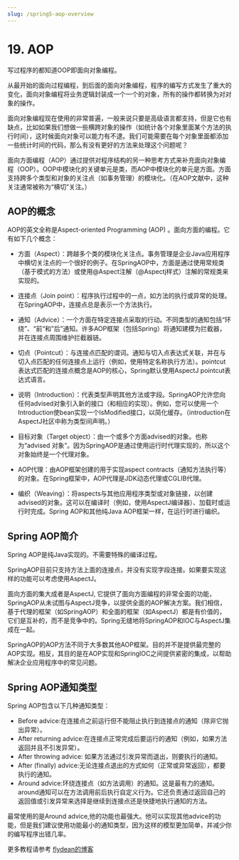 ```yaml
---
slug: /spring5-aop-overview
---
```


# 19. AOP

写过程序的都知道OOP即面向对象编程。

从最开始的面向过程编程，到后面的面向对象编程，程序的编写方式发生了重大的变化，面向对象编程将业务逻辑封装成一个一个的对象，所有的操作都转换为对对象的操作。

面向对象编程现在使用的非常普遍，一般来说只要是高级语言都支持，但是它也有缺点，比如如果我们想做一些横跨对象的操作（如统计各个对象里面某个方法的执行时间），这时候面向对象可以能力有不逮。我们可能需要在每个对象里面都添加一些统计时间的代码，那么有没有更好的方法来处理这个问题呢？ 

面向方面编程（AOP）通过提供对程序结构的另一种思考方式来补充面向对象编程（OOP）。OOP中模块化的关键单元是类，而AOP中模块化的单元是方面。方面支持跨多个类型和对象的关注点（如事务管理）的模块化。（在AOP文献中，这种关注通常被称为“横切”关注。）

## AOP的概念

AOP的英文全称是Aspect-oriented Programming (AOP) 。面向方面的编程。它有如下几个概念：

* 方面（Aspect）：跨越多个类的模块化关注点。事务管理是企业Java应用程序中横切关注点的一个很好的例子。在SpringAOP中，方面是通过使用常规类（基于模式的方法）或使用@Aspect注解（@Aspectj样式）注解的常规类来实现的。

* 连接点（Join point）：程序执行过程中的一点，如方法的执行或异常的处理。在SpringAOP中，连接点总是表示一个方法执行。

* 通知（Advice）：一个方面在特定连接点采取的行动。不同类型的通知包括“环绕”、“前“和”后”通知。许多AOP框架（包括Spring）将通知建模为拦截器，并在连接点周围维护拦截器链。
  
* 切点（Pointcut）：与连接点匹配的谓词。通知与切入点表达式关联，并在与切入点匹配的任何连接点上运行（例如，使用特定名称执行方法）。pointcut表达式匹配的连接点概念是AOP的核心，Spring默认使用AspectJ pointcut表达式语言。
 
* 说明（Introduction）：代表类型声明其他方法或字段。SpringAOP允许您向任何advised对象引入新的接口（和相应的实现）。例如，您可以使用一个Introduction使bean实现一个IsModified接口，以简化缓存。（introduction在AspectJ社区中称为类型间声明。）
  
* 目标对象（Target object）：由一个或多个方面advised的对象。也称为“advised 对象”。因为SpringAOP是通过使用运行时代理实现的，所以这个对象始终是一个代理对象。
  
* AOP代理：由AOP框架创建的用于实现aspect contracts（通知方法执行等）的对象。在Spring框架中，AOP代理是JDK动态代理或CGLIB代理。
  
* 编织（Weaving）：将aspects与其他应用程序类型或对象链接，以创建advised的对象。这可以在编译时（例如，使用AspectJ编译器）、加载时或运行时完成。Spring AOP和其他纯Java AOP框架一样，在运行时进行编织。


## Spring AOP简介

Spring AOP是纯Java实现的。不需要特殊的编译过程。

SpringAOP目前只支持方法上面的连接点，并没有实现字段连接。如果要实现这样的功能可以考虑使用AspectJ。

面向方面的集大成者是AspectJ, 它提供了面向方面编程的非常全面的功能，SpringAOP从未试图与AspectJ竞争，以提供全面的AOP解决方案。我们相信，基于代理的框架（如SpringAOP）和全面的框架（如AspectJ）都是有价值的，它们是互补的，而不是竞争中的。Spring无缝地将SpringAOP和IOC与AspectJ集成在一起。

SpringAOP的AOP方法不同于大多数其他AOP框架。目的并不是提供最完整的AOP实现。相反，其目的是在AOP实现和SpringIOC之间提供紧密的集成，以帮助解决企业应用程序中的常见问题。

## Spring AOP通知类型

Spring AOP包含以下几种通知类型：

* Before advice:在连接点之前运行但不能阻止执行到连接点的通知（除非它抛出异常）。
* After returning advice:在连接点正常完成后要运行的通知（例如，如果方法返回并且不引发异常）。
* After throwing advice: 如果方法通过引发异常而退出，则要执行的通知。
* After (finally) advice:无论连接点退出的方式如何（正常或异常返回），都要执行的通知。
* Around advice:环绕连接点（如方法调用）的通知。这是最有力的通知。around通知可以在方法调用前后执行自定义行为。它还负责通过返回自己的返回值或引发异常来选择是继续到连接点还是快捷地执行通知的方法。

最常使用的是Around advice,他的功能也最强大。他可以实现其他advice的功能，但是我们建议使用功能最小的通知类型，因为这样的模型更加简单，并减少你的编写程序出错几率。

更多教程请参考 [flydean的博客](http://www.flydean.com/spring5-aop-overview/)


